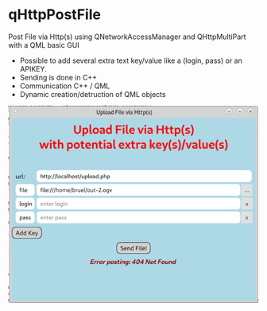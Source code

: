 # qHttpPostFile
Post File via Http(s) using QNetworkAccessManager and QHttpMultiPart with a QML basic GUI

- Possible to add several extra text key/value like a (login, pass) or an APIKEY.
- Sending is done in C++
- Communication C++ / QML
- Dynamic creation/detruction of QML objects

![](https://raw.githubusercontent.com/mbruel/qHttpPostFile/master/qHttpPostFile.png)
